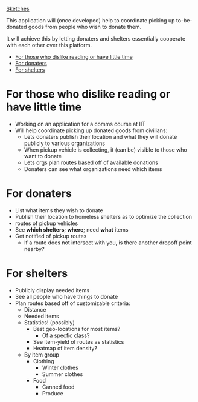 [Sketches](_sketches)

This application will (once developed) help to coordinate picking up
to-be-donated goods from people who wish to donate them.

It will achieve this by letting donaters and shelters essentially cooperate with
each other over this platform.
<!-- TOC depthFrom:1 depthTo:6 withLinks:1 updateOnSave:1 orderedList:0 -->

- [For those who dislike reading or have little time](#for-those-who-dislike-reading-or-have-little-time)
- [For donaters](#for-donaters)
- [For shelters](#for-shelters)

<!-- /TOC -->


# For those who dislike reading or have little time
- Working on an application for a comms course at IIT
- Will help coordinate picking up donated goods from civilians:
  - Lets donaters publish their location and what they will donate publicly to various organizations
  - When pickup vehicle is collecting, it (can be) visible to those who want to donate
  - Lets orgs plan routes based off of available donations
  - Donaters can see what organizations need which items

# For donaters
- List what items they wish to donate
- Publish their location to homeless shelters as to optimize the collection
- routes of pickup vehicles
- See **which shelters**; **where**; need **what** items 
- Get notified of pickup routes
  - If a route does not intersect with you, is there another dropoff point
  nearby?
  
# For shelters
- Publicly display needed items
- See all people who have things to donate
- Plan routes based off of customizable criteria:
  - Distance
  - Needed items
  - Statistics! (possibly)
    - Best geo-locations for most items?
      - Of a specfic class?
    - See item-yield of routes as statistics
    - Heatmap of item density?
  - By item group
    - Clothing
      - Winter clothes
      - Summer clothes
    - Food
      - Canned food
      - Produce
